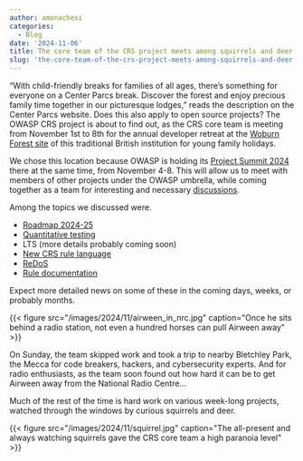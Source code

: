 ```yaml
---
author: amonachesi
categories:
  - Blog
date: '2024-11-06'
title: The core team of the CRS project meets among squirrels and deer
slug: 'the-core-team-of-the-crs-project-meets-among-squirrels-and-deer'
---
```



“With child-friendly breaks for families of all ages, there’s something for everyone on a Center Parcs break. Discover the forest and enjoy precious family time together in our picturesque lodges,” reads the description on the Center Parcs website. Does this also apply to open source projects? The OWASP CRS project is about to find out, as the CRS core team is meeting from November 1st to 8th for the annual developer retreat at the [Woburn Forest site](https://www.centerparcs.co.uk/discover-center-parcs/holiday-locations/woburn-forest.html) of this traditional British institution for young family holidays.

We chose this location because OWASP is holding its [Project Summit 2024](https://owaspprojectsummit.org) there at the same time, from November 4-8. This will allow us to meet with members of other projects under the OWASP umbrella, while coming together as a team for interesting and necessary [discussions](https://github.com/coreruleset/coreruleset/wiki/Dev-Retreat-2024-Topics).

Among the topics we discussed were.

-	[Roadmap 2024-25](https://github.com/coreruleset/coreruleset/wiki/Dev-Retreat-Roadmap-2024%E2%80%902025)
-	[Quantitative testing](https://github.com/coreruleset/coreruleset/wiki/Discussion-Quantitative-Testing)
-	LTS (more details probably coming soon)
-	[New CRS rule language](https://github.com/coreruleset/coreruleset/wiki/Workshop:-Updates-on-new-CRS-Language)
-	[ReDoS](https://github.com/coreruleset/coreruleset/wiki/ReDOS-working-session-2024)
-	[Rule documentation](https://github.com/coreruleset/coreruleset/wiki/Rule-documentation-2024)

Expect more detailed news on some of these in the coming days, weeks, or probably months.

{{< figure src="/images/2024/11/airween_in_nrc.jpg" caption="Once he sits behind a radio station, not even a hundred horses can pull Airween away" >}}

On Sunday, the team skipped work and took a trip to nearby Bletchley Park, the Mecca for code breakers, hackers, and cybersecurity experts. And for radio enthusiasts, as the team soon found out how hard it can be to get Airween away from the National Radio Centre...

Much of the rest of the time is hard work on various week-long projects, watched through the windows by curious squirrels and deer.

{{< figure src="/images/2024/11/squirrel.jpg" caption="The all-present and always watching squirrels gave the CRS core team a high paranoia level" >}}

